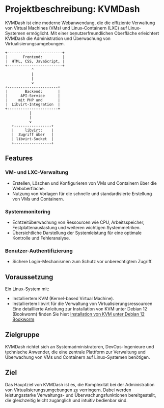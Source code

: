 # Projektbeschreibung: KVMDash
KVMDash ist eine moderne Webanwendung, die die effiziente Verwaltung von Virtual Machines (VMs) und Linux-Containern (LXC) auf Linux-Systemen ermöglicht. Mit einer benutzerfreundlichen Oberfläche erleichtert KVMDash die Administration und Überwachung von Virtualisierungsumgebungen.

```
+-------------------------+         
|       Frontend:         |         
|  HTML, CSS, JavaScript, |       
+-------------------------+        
            ^
            |
            |
            v
+-----------------------+
|        Backend:       |
|      API-Service      | 
|     mit PHP und       |
|  Libvirt-Integration  |
+-----------------------+                
           |
           |
           v
   +-----------------+
   |     libvirt:    |
   |  Zugriff über   |
   | libvirt-Socket  |
   +-----------------+

```


## Features

### VM- und LXC-Verwaltung
* Erstellen, Löschen und Konfigurieren von VMs und Containern über die Weboberfläche.
* Nutzung von Vorlagen für die schnelle und standardisierte Erstellung von VMs und Containern.

### Systemmonitoring
* Echtzeitüberwachung von Ressourcen wie CPU, Arbeitsspeicher, Festplattenauslastung und weiteren wichtigen Systemmetriken.
* Übersichtliche Darstellung der Systemleistung für eine optimale Kontrolle und Fehleranalyse.

### Benutzer-Authentifizierung
* Sichere Login-Mechanismen zum Schutz vor unberechtigtem Zugriff.


## Voraussetzung
Ein Linux-System mit:

* Installiertem KVM (Kernel-based Virtual Machine).
* Installiertem libvirt für die Verwaltung von Virtualisierungsressourcen
Eine detaillierte Anleitung zur Installation von KVM unter Debian 12 (Bookworm) finden Sie hier:
[Installation von KVM unter Debian 12 Bookworm](https://themm.curiosum.eu/howto/installation-von-kvm-unter-debian-12-bookworm)

## Zielgruppe 
KVMDash richtet sich an Systemadministratoren, DevOps-Ingenieure und technische Anwender, die eine zentrale Plattform zur Verwaltung und Überwachung von VMs und Containern auf Linux-Systemen benötigen.

## Ziel
Das Hauptziel von KVMDash ist es, die Komplexität bei der Administration von Virtualisierungsumgebungen zu verringern. Dabei werden leistungsstarke Verwaltungs- und Überwachungsfunktionen bereitgestellt, die gleichzeitig leicht zugänglich und intuitiv bedienbar sind.



